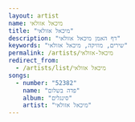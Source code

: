 ```yaml
---
layout: artist
name: מיכאל אזולאי
title: "מיכאל אזולאי"
description: "דף האמן מיכאל אזולאי"
keywords: "שירים, מוזיקה, מיכאל אזולאי"
permalink: /artists/מיכאל-אזולאי
redirect_from:
  - /artists/list/מיכאל אזולאי
songs:
  - number: "52382"
    name: "פדה בשלום"
    album: "סינגלים"
    artist: "מיכאל אזולאי"
---
```


